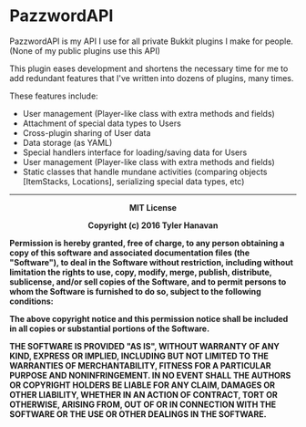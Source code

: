 # PazzwordAPI
PazzwordAPI is my API I use for all private Bukkit plugins I make for people. (None of my public plugins use this API)

This plugin eases development and shortens the necessary time for me to add redundant features that I've written into dozens of plugins,
many times.

These features include:
<ul>
  <li>User management (Player-like class with extra methods and fields)</li>
  <li>Attachment of special data types to Users</li>
  <li>Cross-plugin sharing of User data</li>
  <li>Data storage (as YAML)</li>
  <li>Special handlers interface for loading/saving data for Users</li>
  <li>User management (Player-like class with extra methods and fields)</li>
  <li>Static classes that handle mundane activities (comparing objects [ItemStacks, Locations], serializing special data types, etc)</li>
</ul>

<hr />

<b>

<center>MIT License

Copyright (c) 2016 Tyler Hanavan</center>

Permission is hereby granted, free of charge, to any person obtaining a copy
of this software and associated documentation files (the "Software"), to deal
in the Software without restriction, including without limitation the rights
to use, copy, modify, merge, publish, distribute, sublicense, and/or sell
copies of the Software, and to permit persons to whom the Software is
furnished to do so, subject to the following conditions:

The above copyright notice and this permission notice shall be included in all
copies or substantial portions of the Software.

THE SOFTWARE IS PROVIDED "AS IS", WITHOUT WARRANTY OF ANY KIND, EXPRESS OR
IMPLIED, INCLUDING BUT NOT LIMITED TO THE WARRANTIES OF MERCHANTABILITY,
FITNESS FOR A PARTICULAR PURPOSE AND NONINFRINGEMENT. IN NO EVENT SHALL THE
AUTHORS OR COPYRIGHT HOLDERS BE LIABLE FOR ANY CLAIM, DAMAGES OR OTHER
LIABILITY, WHETHER IN AN ACTION OF CONTRACT, TORT OR OTHERWISE, ARISING FROM,
OUT OF OR IN CONNECTION WITH THE SOFTWARE OR THE USE OR OTHER DEALINGS IN THE
SOFTWARE.

</b>
